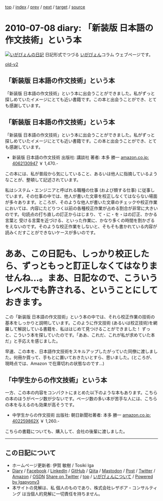 [top](../index.html) 
 / [index](index.html) 
 / [prev](ig100706.html) 
 / [next](ig100711.html) 
 / [target](https://www.igapyon.jp/igapyon/diary/2010/ig100708.html) 
 / [source](https://github.com/igapyon/diary/blob/master/2010/ig100708.src.md) 

2010-07-08 diary: 「新装版 日本語の作文技術」という本
=====================================================================================================
[![いがぴょんの日記](https://www.igapyon.jp/igapyon/diary/images/iga202308_128.jpg "いがぴょん")](https://www.igapyon.jp/igapyon/diary/memo/memoigapyon.html) 日記形式でつづる [いがぴょん](https://www.igapyon.jp/igapyon/diary/memo/memoigapyon.html)コラム ウェブページです。

[old-v2](ig100708-orig.html)

## 「新装版 日本語の作文技術」という本

「新装版 日本語の作文技術」という本に出会うことができました。私がずっと探しめていたイメージにとても近い書籍です。この本と出会うことができ、とても感謝しています。


## 「新装版 日本語の作文技術」という本

「新装版 日本語の作文技術」という本に出会うことができました。私がずっと探しめていたイメージにとても近い書籍です。この本と出会うことができ、とても感謝しています。

* 新装版 日本語の作文技術
  出版社: 講談社
  著者: 本多 勝一
  [amazon.co.jp: 4062130947](http://www.amazon.co.jp/exec/obidos/ASIN/4062130947/igapyondiary-22)
  ￥ 1,470.-

この本には、私が普段から気にしていること、あるいは他人に指摘しているようなことが、整頓して記述されています。

私はシステム・エンジニアと呼ばれる職種の仕事 (および類する仕事) に従事しています。その仕事の中では、他人が書いた文章を校正しなくてはならない場面が多々あります。ところが、そのような他人が書いた文章のチェックや校正作業においては、内容にたどりつく以前の各種校正作業が占める割合が非常に大きいのです。句読点の打ち直しの訂正からはじまり、て・に・を・はの訂正、かかる言葉と 受ける言葉を近づける、といった作業に、かなり多くの時間を割かざるをえないのです。そのような校正作業をしないと、そもそも書かれている内容が読みくだすことができないケースが多いのです。

# ああ、この日記も、しっかり校正したら、ずっともっと訂正しなくてはなりませんね…。まあ、日記なので、こういうレベルでも許される、ということにしておきます。

この「新装版 日本語の作文技術」という本の中では、それら校正作業の技術の基本をしっかりと説明しています。このように作文技術 (あるいは校正技術)を網羅して解説している書籍を、私ははじめて見つけることができました！ ずっと、こういう本を探していたのです。「ああ、これだ、これが私が求めていた本だ」と手応えを感じました。

早速、この本を、日本語作文技術をスキルアップしたがっていた同僚に渡しました。何冊か買って、手もとに置いておきたいとすら、思いました。(ところが、現時点では、Amazon で在庫切れの状態なのです…)

## 「中学生からの作文技術」という本

一方、この本の内容をコンパクトにまとめた以下のような本もあります。こちらの本のほうがページ数が少ないです。ページ数の多い本が苦手な人には、こちらの本を与えるのも効果が高そうです。

* 中学生からの作文技術
  出版社: 朝日新聞社著者: 本多 勝一
  [amazon.co.jp: 402259862X](http://www.amazon.co.jp/exec/obidos/ASIN/402259862X/igapyondiary-22)
  ￥ 1,260.-

こちらの書籍についても、購入して、会社の後輩に渡しました。


----------------------------------------------------------------------------------------------------

## この日記について

* ホームページ更新者: 伊賀 敏樹 / Tosiki Iga
* [Diary](https://www.igapyon.jp/igapyon/diary/) / [Facebook](https://www.facebook.com/igapyon) / [LinkedIn](https://www.linkedin.com/in/toshikiiga) / [GitHub](https://github.com/igapyon) / [Qiita](https://qiita.com/igapyon) / [Mastodon](https://social.vivaldi.net/@igapyon) / [Post](https://post.news/igapyon) / [Twitter](https://twitter.com/ToshikiIga) / [Amazon](https://www.amazon.co.jp/%E4%BC%8A%E8%B3%80-%E6%95%8F%E6%A8%B9/e/B004LTQWCQ) / [OSDN](https://ja.osdn.net/users/iga/)
[Share on Twitter](https://twitter.com/intent/tweet?hashtags=igapyon%2Cdiary%2C%E3%81%84%E3%81%8C%E3%81%B4%E3%82%87%E3%82%93&text=%E3%80%8C%E6%96%B0%E8%A3%85%E7%89%88+%E6%97%A5%E6%9C%AC%E8%AA%9E%E3%81%AE%E4%BD%9C%E6%96%87%E6%8A%80%E8%A1%93%E3%80%8D%E3%81%A8%E3%81%84%E3%81%86%E6%9C%AC&url=https%3A%2F%2Fwww.igapyon.jp%2Figapyon%2Fdiary%2F2010%2Fig100708.html) / [top](../index.html) / [いがぴょんについて](https://www.igapyon.jp/igapyon/diary/memo/memoigapyon.html) / [Powered by Igapyonv3](https://github.com/igapyon/igapyonv3)
* 本サイトの見解は、私 個人のものであり、株式会社レザボア・コンサルティング は当個人的見解に一切責任を持ちません。 
